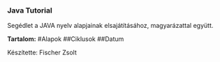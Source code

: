 ### Java Tutorial

Segédlet a JAVA nyelv alapjainak elsajátításához, magyarázattal együtt.

**Tartalom:**
#Alapok
##Ciklusok
##Datum

Készítette: Fischer Zsolt
